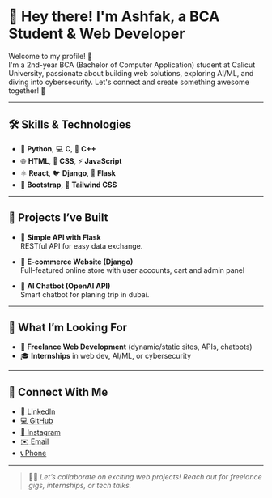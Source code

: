 # 👋 Hey there! I'm Ashfak, a BCA Student & Web Developer

Welcome to my profile! 🎉  
I'm a 2nd-year BCA (Bachelor of Computer Application) student at Calicut University, passionate about building web solutions, exploring AI/ML, and diving into cybersecurity. Let's connect and create something awesome together! 🚀

---

## 🛠️ Skills & Technologies

- 🐍 **Python**, 💻 **C**, 💾 **C++**
- 🌐 **HTML**, 🎨 **CSS**, ⚡ **JavaScript**
- ⚛️ **React**, 🐦 **Django**, 🧬 **Flask**
- 🎉 **Bootstrap**, 🌈 **Tailwind CSS**

---

## 🌟 Projects I’ve Built

- 🔗 **Simple API with Flask**  
  RESTful API for easy data exchange.

- 🛒 **E-commerce Website (Django)**  
  Full-featured online store with user accounts, cart and admin panel

- 🤖 **AI Chatbot (OpenAI API)**  
  Smart chatbot for planing trip in dubai.

---

## 🎯 What I’m Looking For

- 💼 **Freelance Web Development** (dynamic/static sites, APIs, chatbots)
- 🎓 **Internships** in web dev, AI/ML, or cybersecurity

---

## 📱 Connect With Me

- [🔗 LinkedIn](www.linkedin.com/in/ashfak-ameer-53833b2b5)
- [💻 GitHub](https://github.com/ashfak2006)
- [📸 Instagram](https://www.instagram.com/_ashfak05?igsh=YW92a3Axd2FwMnNz)
- [✉️ Email](ameerashfak90@gmail.com)
- [📞 Phone](+91-8848470244)

---

> 👨‍💻 *Let’s collaborate on exciting web projects! Reach out for freelance gigs, internships, or tech talks.*
